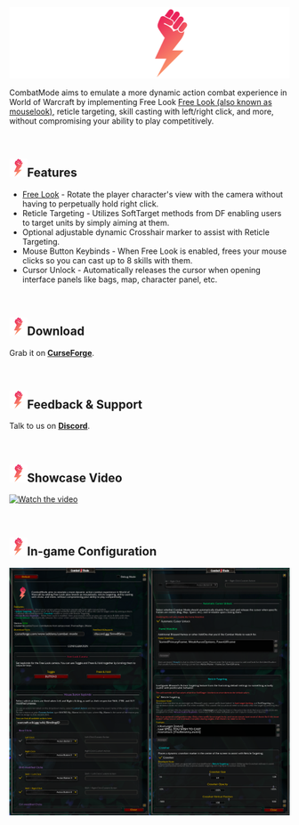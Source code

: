 
<p align="center">
  <img width="512" height="128" src="./cmtitle.svg">
</p>

CombatMode aims to emulate a more dynamic action combat experience in World of Warcraft by implementing Free Look [Free Look (also known as mouselook)](https://en.wikipedia.org/wiki/Free_look), reticle targeting, skill casting with left/right click, and more, without compromising your ability to play competitively.

<br />

## <img width="32" height="32" src="./cmlogo.svg">Features
- [Free Look](https://en.wikipedia.org/wiki/Free_look) - Rotate the player character's view with the camera without having to perpetually hold right click.
- Reticle Targeting - Utilizes SoftTarget methods from DF enabling users to target units by simply aiming at them.
- Optional adjustable dynamic Crosshair marker to assist with Reticle Targeting.
- Mouse Button Keybinds - When Free Look is enabled, frees your mouse clicks so you can cast up to 8 skills with them.
- Cursor Unlock - Automatically releases the cursor when opening interface panels like bags, map, character panel, etc.

<br />

## <img width="32" height="32" src="./cmlogo.svg">Download

Grab it on [**CurseForge**](https://www.curseforge.com/wow/addons/combat-mode).

<br />

## <img width="32" height="32" src="./cmlogo.svg">Feedback & Support

Talk to us on [**Discord**](https://www.discord.gg/5mwBSmz).

<br />

## <img width="32" height="32" src="./cmlogo.svg">Showcase Video

[![Watch the video](./previewVideo.png)](https://www.youtube.com/watch?v=OpYxmJxmb8c)

<br />

## <img width="32" height="32" src="./cmlogo.svg">In-game Configuration

![preview](./previewAddon.png)

<br />
